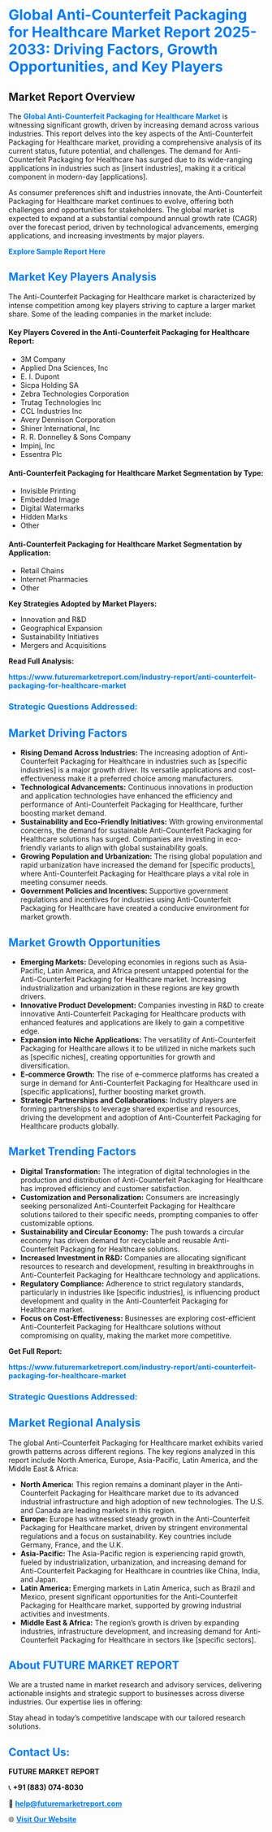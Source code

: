 <h1 style="color: #007BFF;">Global Anti-Counterfeit Packaging for Healthcare Market Report 2025-2033: Driving Factors, Growth Opportunities, and Key Players</h1>

<section id="overview">
<h2>Market Report Overview</h2>
<p>The <a href="https://www.futuremarketreport.com/industry-report/anti-counterfeit-packaging-for-healthcare-market" style="color: #007BFF; text-decoration: none;"><strong>Global Anti-Counterfeit Packaging for Healthcare Market</strong></a> is witnessing significant growth, driven by increasing demand across various industries. This report delves into the key aspects of the Anti-Counterfeit Packaging for Healthcare market, providing a comprehensive analysis of its current status, future potential, and challenges. The demand for Anti-Counterfeit Packaging for Healthcare has surged due to its wide-ranging applications in industries such as [insert industries], making it a critical component in modern-day [applications].</p>
<p>As consumer preferences shift and industries innovate, the Anti-Counterfeit Packaging for Healthcare market continues to evolve, offering both challenges and opportunities for stakeholders. The global market is expected to expand at a substantial compound annual growth rate (CAGR) over the forecast period, driven by technological advancements, emerging applications, and increasing investments by major players.</p>
</section>

<section id="overview">
<p><a href="https://www.futuremarketreport.com/request-sample/reportId=89481" style="color: #007BFF; text-decoration: none;"><strong>Explore Sample Report Here</strong></a></p>
</section>

<section id="key-players">
<h2 style="color: #007BFF;">Market Key Players Analysis</h2>
<p>The Anti-Counterfeit Packaging for Healthcare market is characterized by intense competition among key players striving to capture a larger market share. Some of the leading companies in the market include:</p>
<h4>Key Players Covered in the Anti-Counterfeit Packaging for Healthcare Report:</h4>
<ul><li>3M Company</li><li>Applied Dna Sciences, Inc</li><li>E. I. Dupont</li><li>Sicpa Holding SA</li><li>Zebra Technologies Corporation</li><li>Trutag Technologies Inc</li><li>CCL Industries Inc</li><li>Avery Dennison Corporation</li><li>Shiner International, Inc</li><li>R. R. Donnelley &amp; Sons Company</li><li>Impinj, Inc</li><li>Essentra Plc</li></ul>
<h4>Anti-Counterfeit Packaging for Healthcare Market Segmentation by Type:</h4>
<ul><li>Invisible Printing</li><li>Embedded Image</li><li>Digital Watermarks</li><li>Hidden Marks</li><li>Other</li></ul>

<h4>Anti-Counterfeit Packaging for Healthcare Market Segmentation by Application:</h4>
<ul><li>Retail Chains</li><li>Internet Pharmacies</li><li>Other</li></ul>
<p><strong>Key Strategies Adopted by Market Players:</strong></p>
<ul>
<li>Innovation and R&D</li>
<li>Geographical Expansion</li>
<li>Sustainability Initiatives</li>
<li>Mergers and Acquisitions</li>
</ul>
</section>

<section>
<p><strong>Read Full Analysis: </strong></p><a href="https://www.futuremarketreport.com/industry-report/anti-counterfeit-packaging-for-healthcare-market" style="color: #007BFF; text-decoration: none;"><strong>https://www.futuremarketreport.com/industry-report/anti-counterfeit-packaging-for-healthcare-market</strong></a>
<h3 style="color: #007BFF;">Strategic Questions Addressed:</h3>
</section>

<section id="driving-factors">
<h2 style="color: #007BFF;">Market Driving Factors</h2>
<ul>
<li><strong>Rising Demand Across Industries:</strong> The increasing adoption of Anti-Counterfeit Packaging for Healthcare in industries such as [specific industries] is a major growth driver. Its versatile applications and cost-effectiveness make it a preferred choice among manufacturers.</li>
<li><strong>Technological Advancements:</strong> Continuous innovations in production and application technologies have enhanced the efficiency and performance of Anti-Counterfeit Packaging for Healthcare, further boosting market demand.</li>
<li><strong>Sustainability and Eco-Friendly Initiatives:</strong> With growing environmental concerns, the demand for sustainable Anti-Counterfeit Packaging for Healthcare solutions has surged. Companies are investing in eco-friendly variants to align with global sustainability goals.</li>
<li><strong>Growing Population and Urbanization:</strong> The rising global population and rapid urbanization have increased the demand for [specific products], where Anti-Counterfeit Packaging for Healthcare plays a vital role in meeting consumer needs.</li>
<li><strong>Government Policies and Incentives:</strong> Supportive government regulations and incentives for industries using Anti-Counterfeit Packaging for Healthcare have created a conducive environment for market growth.</li>
</ul>
</section>

<section id="growth-opportunities">
<h2 style="color: #007BFF;">Market Growth Opportunities</h2>
<ul>
<li><strong>Emerging Markets:</strong> Developing economies in regions such as Asia-Pacific, Latin America, and Africa present untapped potential for the Anti-Counterfeit Packaging for Healthcare market. Increasing industrialization and urbanization in these regions are key growth drivers.</li>
<li><strong>Innovative Product Development:</strong> Companies investing in R&D to create innovative Anti-Counterfeit Packaging for Healthcare products with enhanced features and applications are likely to gain a competitive edge.</li>
<li><strong>Expansion into Niche Applications:</strong> The versatility of Anti-Counterfeit Packaging for Healthcare allows it to be utilized in niche markets such as [specific niches], creating opportunities for growth and diversification.</li>
<li><strong>E-commerce Growth:</strong> The rise of e-commerce platforms has created a surge in demand for Anti-Counterfeit Packaging for Healthcare used in [specific applications], further boosting market growth.</li>
<li><strong>Strategic Partnerships and Collaborations:</strong> Industry players are forming partnerships to leverage shared expertise and resources, driving the development and adoption of Anti-Counterfeit Packaging for Healthcare products globally.</li>
</ul>
</section>

<section id="trending-factors">
<h2 style="color: #007BFF;">Market Trending Factors</h2>
<ul>
<li><strong>Digital Transformation:</strong> The integration of digital technologies in the production and distribution of Anti-Counterfeit Packaging for Healthcare has improved efficiency and customer satisfaction.</li>
<li><strong>Customization and Personalization:</strong> Consumers are increasingly seeking personalized Anti-Counterfeit Packaging for Healthcare solutions tailored to their specific needs, prompting companies to offer customizable options.</li>
<li><strong>Sustainability and Circular Economy:</strong> The push towards a circular economy has driven demand for recyclable and reusable Anti-Counterfeit Packaging for Healthcare solutions.</li>
<li><strong>Increased Investment in R&D:</strong> Companies are allocating significant resources to research and development, resulting in breakthroughs in Anti-Counterfeit Packaging for Healthcare technology and applications.</li>
<li><strong>Regulatory Compliance:</strong> Adherence to strict regulatory standards, particularly in industries like [specific industries], is influencing product development and quality in the Anti-Counterfeit Packaging for Healthcare market.</li>
<li><strong>Focus on Cost-Effectiveness:</strong> Businesses are exploring cost-efficient Anti-Counterfeit Packaging for Healthcare solutions without compromising on quality, making the market more competitive.</li>
</ul>
</section>

<section>
<p><strong>Get Full Report: </strong></p><a href="https://www.futuremarketreport.com/industry-report/anti-counterfeit-packaging-for-healthcare-market" style="color: #007BFF; text-decoration: none;"><strong>https://www.futuremarketreport.com/industry-report/anti-counterfeit-packaging-for-healthcare-market</strong></a>
<h3 style="color: #007BFF;">Strategic Questions Addressed:</h3>
</section>


<section id="regional-analysis">
<h2 style="color: #007BFF;">Market Regional Analysis</h2>
<p>The global Anti-Counterfeit Packaging for Healthcare market exhibits varied growth patterns across different regions. The key regions analyzed in this report include North America, Europe, Asia-Pacific, Latin America, and the Middle East & Africa:</p>
<ul>
<li><strong>North America:</strong> This region remains a dominant player in the Anti-Counterfeit Packaging for Healthcare market due to its advanced industrial infrastructure and high adoption of new technologies. The U.S. and Canada are leading markets in this region.</li>
<li><strong>Europe:</strong> Europe has witnessed steady growth in the Anti-Counterfeit Packaging for Healthcare market, driven by stringent environmental regulations and a focus on sustainability. Key countries include Germany, France, and the U.K.</li>
<li><strong>Asia-Pacific:</strong> The Asia-Pacific region is experiencing rapid growth, fueled by industrialization, urbanization, and increasing demand for Anti-Counterfeit Packaging for Healthcare in countries like China, India, and Japan.</li>
<li><strong>Latin America:</strong> Emerging markets in Latin America, such as Brazil and Mexico, present significant opportunities for the Anti-Counterfeit Packaging for Healthcare market, supported by growing industrial activities and investments.</li>
<li><strong>Middle East & Africa:</strong> The region’s growth is driven by expanding industries, infrastructure development, and increasing demand for Anti-Counterfeit Packaging for Healthcare in sectors like [specific sectors].</li>
</ul>
</section>

<footer>
<h2 style="color: #007BFF;">About FUTURE MARKET REPORT</h2>
<p>We are a trusted name in market research and advisory services, delivering actionable insights and strategic support to businesses across diverse industries. Our expertise lies in offering:</p>

<p>Stay ahead in today’s competitive landscape with our tailored research solutions.</p>

<h2 style="color: #007BFF;">Contact Us:</h2>
<p><strong>FUTURE MARKET REPORT</strong></p>
<p>📞 <strong>+91 (883) 074-8030</strong></p>
<p>📧 <strong><a href="mailto:help@futuremarketreport.com" style="color: #007BFF;">help@futuremarketreport.com</a></strong></p>
<p>🌐 <strong><a href="https://www.futuremarketreport.com/" style="color: #007BFF;">Visit Our Website</a></strong></p>
</footer>
